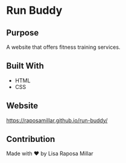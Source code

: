 # Run Buddy

## Purpose
A website that offers fitness training services.

## Built With
* HTML
* CSS



## Website
https://raposamillar.github.io/run-buddy/



## Contribution
Made with ❤️ by Lisa Raposa Millar 
